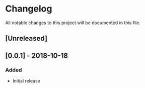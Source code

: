 # Changelog
All notable changes to this project will be documented in this file.


## [Unreleased]

## [0.0.1] - 2018-10-18
### Added
- Initial release